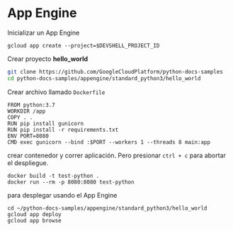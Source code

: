 # App Engine

Inicializar un App Engine

```
gcloud app create --project=$DEVSHELL_PROJECT_ID
```

Crear proyecto **hello_world**

```sh
git clone https://github.com/GoogleCloudPlatform/python-docs-samples
cd python-docs-samples/appengine/standard_python3/hello_world
```

Crear archivo llamado ``Dockerfile``

```
FROM python:3.7
WORKDIR /app
COPY . .
RUN pip install gunicorn
RUN pip install -r requirements.txt
ENV PORT=8080
CMD exec gunicorn --bind :$PORT --workers 1 --threads 8 main:app
```

crear contenedor y correr aplicación. Pero presionar `ctrl + c` para abortar el despliegue.

```
docker build -t test-python . 
docker run --rm -p 8080:8080 test-python 
```

para desplegar usando el App Engine

```
cd ~/python-docs-samples/appengine/standard_python3/hello_world
gcloud app deploy
gcloud app browse
```

